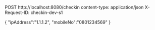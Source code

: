 POST http://localhost:8080/checkin
content-type: application/json
X-Request-ID: checkin-dev-s1

{
    "ipAddress":"1.1.1.2",
    "mobileNo":"0801234569"
}